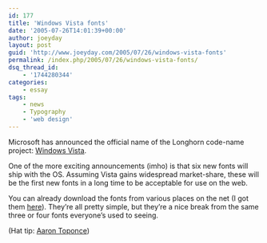 ```yaml
---
id: 177
title: 'Windows Vista fonts'
date: '2005-07-26T14:01:39+00:00'
author: joeyday
layout: post
guid: 'http://www.joeyday.com/2005/07/26/windows-vista-fonts'
permalink: /index.php/2005/07/26/windows-vista-fonts/
dsq_thread_id:
    - '1744280344'
categories:
    - essay
tags:
    - news
    - Typography
    - 'web design'
---
```


Microsoft has announced the official name of the Longhorn code-name project: [Windows Vista](http://www.microsoft.com/windowsvista/default.mspx).

One of the more exciting announcements (imho) is that six new fonts will ship with the OS. Assuming Vista gains widespread market-share, these will be the first new fonts in a long time to be acceptable for use on the web.

You can already download the fonts from various places on the net (I got them [here](http://test.uxevolutions.info/zoronax/entries/10)). They’re all pretty simple, but they’re a nice break from the same three or four fonts everyone’s used to seeing.

<span class="hattip">(Hat tip: [Aaron Toponce](http://toponcefamily.com/blogs/aaron/archive/2005/07/22/709.aspx))</span>